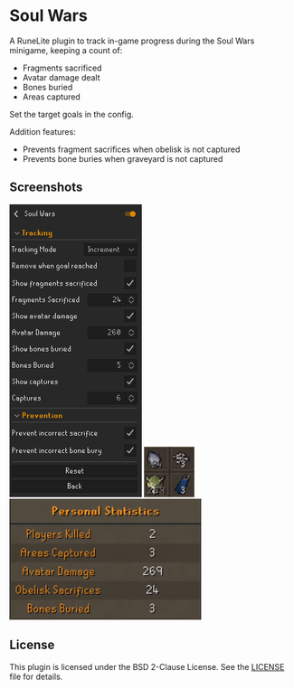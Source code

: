 # Soul Wars

A RuneLite plugin to track in-game progress during the Soul Wars minigame, keeping a count of:
- Fragments sacrificed
- Avatar damage dealt
- Bones buried
- Areas captured

Set the target goals in the config.

Addition features:
- Prevents fragment sacrifices when obelisk is not captured
- Prevents bone buries when graveyard is not captured

## Screenshots

![Default Config](images/default_config.png) ![Infoboxes](images/infoboxes.png) ![Results](images/results.png)

## License
This plugin is licensed under the BSD 2-Clause License. See the [LICENSE](LICENSE) file for details.

